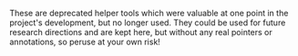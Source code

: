 These are deprecated helper tools which were valuable at one point in the project's development, but no longer used. They could be used for future research directions and are kept here, but without any real pointers or annotations, so peruse at your own risk!